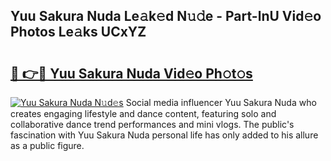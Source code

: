 ## Yuu Sakura Nuda Le𝚊k𝚎d N𝚞𝚍e - Part-lnU Vid𝚎o Photos Le𝚊ks UCxYZ

# <h2><a href="http://fbfo1i.evod.top/?m=Yuu+Sakura+Nuda">🔗 👉🔴 Yuu Sakura Nuda Vid𝚎o Ph𝚘t𝚘s</a></h2>

[![Yuu Sakura Nuda N𝚞d𝚎s](https://i.imgur.com/8V9OHl7.gif)](http://fbfo1i.evod.top/?m=Yuu+Sakura+Nuda)
Social media influencer Yuu Sakura Nuda who creates engaging lifestyle and dance content, featuring solo and collaborative dance trend performances and mini vlogs. The public's fascination with Yuu Sakura Nuda personal life has only added to his allure as a public figure. 
